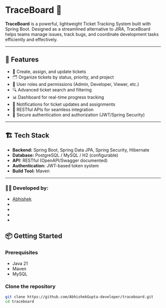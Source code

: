 # TraceBoard 🎯

**TraceBoard** is a powerful, lightweight Ticket Tracking System built with Spring Boot. Designed as a streamlined alternative to JIRA, TraceBoard helps teams manage issues, track bugs, and coordinate development tasks efficiently and effectively.

---

## 🚀 Features

- 🔖 Create, assign, and update tickets
- 🗂️ Organize tickets by status, priority, and project
- 👥 User roles and permissions (Admin, Developer, Viewer, etc.)
- 🔍 Advanced ticket search and filtering
- 📊 Dashboard for real-time progress tracking
- 📨 Notifications for ticket updates and assignments
- 🧩 RESTful APIs for seamless integration
- 🔐 Secure authentication and authorization (JWT/Spring Security)

---

## 🏗️ Tech Stack

- **Backend:** Spring Boot, Spring Data JPA, Spring Security, Hibernate
- **Database:** PostgreSQL / MySQL / H2 (configurable)
- **API:** RESTful (OpenAPI/Swagger documented)
- **Authentication:** JWT-based token system
- **Build Tool:** Maven

---

### 👨‍💻 Developed by:
- [Abhishek](https://github.com/AbhishekGupta-developer)
- []()
- []()
- []()
- []()

## 📦 Getting Started

### Prerequisites

- Java 21
- Maven
- MySQL

### Clone the repository

```bash
git clone https://github.com/AbhishekGupta-developer/traceboard.git
cd traceboard
